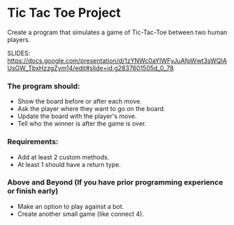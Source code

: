 # Tic Tac Toe Project

Create a program that simulates a game of Tic-Tac-Toe between two human players.

SLIDES: https://docs.google.com/presentation/d/1zYNWc0aYIWFyJuAfpWwt3sWQIAUsGW_TbxHzzgZym14/edit#slide=id.g2837601505d_0_78

### The program should:
 - Show the board before or after each move.
 - Ask the player where they want to go on the board.
 - Update the board with the player's move.
 - Tell who the winner is after the game is over.
 ### Requirements:
 - Add at least 2 custom methods.
 - At least 1 should have a return type.

### Above and Beyond (If you have prior programming experience or finish early)
 - Make an option to play against a bot.
 - Create another small game (like connect 4).
